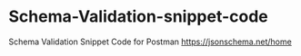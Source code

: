 # Schema-Validation-snippet-code
Schema Validation Snippet Code for Postman
https://jsonschema.net/home
